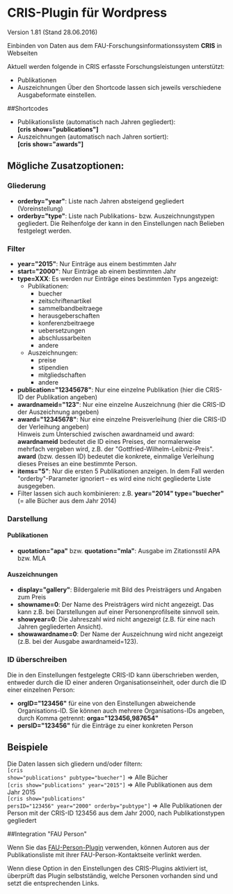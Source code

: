 CRIS-Plugin für Wordpress
=========================

Version 1.81 (Stand 28.06.2016)

Einbinden von Daten aus dem FAU-Forschungsinformationssystem <b>CRIS</b> in Webseiten

Aktuell werden folgende in CRIS erfasste Forschungsleistungen unterstützt:
- Publikationen
- Auszeichnungen
Über den Shortcode lassen sich jeweils verschiedene Ausgabeformate einstellen.

##Shortcodes
- Publikationsliste (automatisch nach Jahren gegliedert):<br />
  <b>[cris show="publications"]</b>
- Auszeichnungen (automatisch nach Jahren sortiert):<br />
  <b>[cris show="awards"]</b>

## Mögliche Zusatzoptionen:

### Gliederung
- <b>orderby="year"</b>: Liste nach Jahren absteigend gegliedert (Voreinstellung)
- <b>orderby="type"</b>: Liste nach Publikations- bzw. Auszeichnungstypen gegliedert. Die Reihenfolge der kann in den Einstellungen nach Belieben festgelegt werden.

### Filter
- <b>year="2015"</b>: Nur Einträge aus einem bestimmten Jahr
- <b>start="2000"</b>: Nur Einträge ab einem bestimmten Jahr
- <b>type=XXX</b>: Es werden nur Einträge eines bestimmten Typs angezeigt:
	- Publikationen:
		- buecher
		- zeitschriftenartikel
		- sammelbandbeitraege
		- herausgeberschaften
		- konferenzbeitraege
		- uebersetzungen
		- abschlussarbeiten
		- andere
	- Auszeichnungen:
		- preise
		- stipendien
		- mitgliedschaften
		- andere
- <b>publication="12345678"</b>: Nur eine einzelne Publikation (hier die CRIS-ID der Publikation angeben)
- <b>awardnameid="123"</b>: Nur eine einzelne Auszeichnung (hier die CRIS-ID der Auszeichnung angeben)
- <b>award="12345678"</b>: Nur eine einzelne Preisverleihung (hier die CRIS-ID der Verleihung angeben)<br>
  Hinweis zum Unterschied zwischen awardnameid und award: <b>awardnameid</b> bedeutet die ID eines Preises, der normalerweise mehrfach vergeben wird, z.B. der "Gottfried-Wilhelm-Leibniz-Preis". <b>award</b> (bzw. dessen ID) bedeutet die konkrete, einmalige Verleihung dieses Preises an eine bestimmte Person.
- <b>items="5"</b>: Nur die ersten 5 Publikationen anzeigen. In dem Fall werden "orderby"-Parameter ignoriert &ndash; es wird eine nicht gegliederte Liste ausgegeben.
- Filter lassen sich auch kombinieren: z.B. <b>year="2014" type="buecher"</b> (= alle Bücher aus dem Jahr 2014)

### Darstellung

#### Publikationen
- <b>quotation="apa"</b> bzw. <b>quotation="mla"</b>: Ausgabe im Zitationsstil APA bzw. MLA

#### Auszeichnungen
- <b>display="gallery"</b>: Bildergalerie mit Bild des Preisträgers und Angaben zum Preis
- <b>showname=0</b>: Der Name des Preisträgers wird nicht angezeigt. Das kann z.B. bei Darstellungen auf einer Personenprofilseite sinnvoll sein.
- <b>showyear=0</b>: Die Jahreszahl wird nicht angezeigt (z.B. für eine nach Jahren gegliederten Ansicht).
- <b>showawardname=0</b>: Der Name der Auszeichnung wird nicht angezeigt (z.B. bei der Ausgabe awardnameid=123).

### ID überschreiben
Die in den Einstellungen festgelegte CRIS-ID kann überschrieben werden, entweder durch die ID einer anderen Organisationseinheit, oder durch die ID einer einzelnen Person:
- <b>orgID="123456"</b> für eine von den Einstellungen abweichende Organisations-ID. Sie können auch mehrere Organisations-IDs angeben, durch Komma getrennt: <b>orga="123456,987654"</b>
- <b>persID="123456"</b> für die Einträge zu einer konkreten Person

## Beispiele
Die Daten lassen sich gliedern und/oder filtern:<br>
<code>[cris show="publications" pubtype="buecher"]</code> => Alle Bücher<br>
<code>[cris show="publications" year="2015"]</code> => Alle Publikationen aus dem Jahr 2015<br>
<code>[cris show="publications" persID="123456" year="2000" orderby="pubtype"]</code> => Alle Publikationen der Person mit der CRIS-ID 123456 aus dem Jahr 2000, nach Publikationstypen gegliedert

##Integration "FAU Person"

Wenn Sie das <a href="https://github.com/RRZE-Webteam/fau-person">FAU-Person-Plugin</a> verwenden, können Autoren aus der Publikationsliste mit ihrer FAU-Person-Kontaktseite verlinkt werden.

Wenn diese Option in den Einstellungen des CRIS-Plugins aktiviert ist, überprüft das Plugin selbstständig, welche Personen vorhanden sind und setzt die entsprechenden Links.